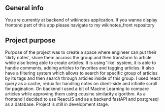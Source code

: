 ## General info
You are currently at backend of wikinotes application. If you wanna display frontend part of this app please navigate to my wikinotes_front repository

## Project purpose
Purpose of the project was to create a space where engineer can put their 'dirty notes', share them accross the group and then transform to article while also being able to create articles. It is using 'like' system, it is able to handle comments, adding articles to favorites and tagging articles. It also have a filtering system which allows to search for specific group of articles by its tags and then search through articles inside of this group. I used react query as a cache, redux for handling notes on client-side and infinite scroll for pagination. On backend i used a bit of Macine Learning to compare articles while approving them using cousine similarity algorithm. As a frontend i decided to use ReactJS and as a backend fastAPI and postgresql as a database. Project is still in development stage.

